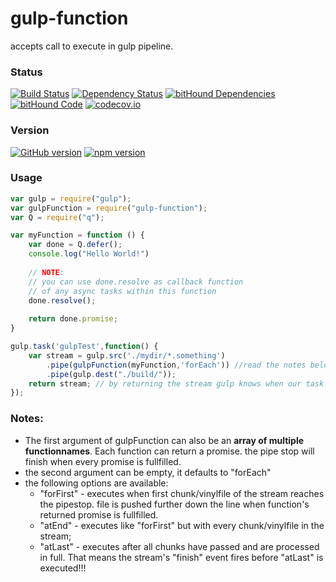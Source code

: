 # gulp-function
accepts call to execute in gulp pipeline.

### Status
[![Build Status](https://travis-ci.org/pushrocks/gulp-function.svg?branch=v0.0.2)](https://travis-ci.org/pushrocks/gulp-function)
[![Dependency Status](https://david-dm.org/pushrocks/gulp-function.svg)](https://david-dm.org/pushrocks/gulp-function)
[![bitHound Dependencies](https://www.bithound.io/github/pushrocks/gulp-function/badges/dependencies.svg)](https://www.bithound.io/github/pushrocks/gulp-function/master/dependencies/npm)
[![bitHound Code](https://www.bithound.io/github/pushrocks/gulp-function/badges/code.svg)](https://www.bithound.io/github/pushrocks/gulp-function)
[![codecov.io](https://codecov.io/github/pushrocks/gulp-function/coverage.svg?branch=master)](https://codecov.io/github/pushrocks/gulp-function?branch=master)

### Version
[![GitHub version](https://badge.fury.io/gh/pushrocks%2Fgulp-function.svg)](https://badge.fury.io/gh/pushrocks%2Fgulp-function)
[![npm version](https://badge.fury.io/js/gulp-function.svg)](https://badge.fury.io/js/gulp-function)

### Usage
```javascript
var gulp = require("gulp");
var gulpFunction = require("gulp-function");
var Q = require("q");

var myFunction = function () {
    var done = Q.defer();
    console.log("Hello World!")
    
    // NOTE:
    // you can use done.resolve as callback function
    // of any async tasks within this function
    done.resolve();
    
    return done.promise;
}

gulp.task('gulpTest',function() {
    var stream = gulp.src('./mydir/*.something')
        .pipe(gulpFunction(myFunction,'forEach')) //read the notes below
        .pipe(gulp.dest("./build/"));
    return stream; // by returning the stream gulp knows when our task has finished.
});
```

### Notes:

* The first argument of gulpFunction can also be an **array of multiple functionnames**.
Each function can return a promise. the pipe stop will finish when every promise is fullfilled.  
* the second argument can be empty, it defaults to "forEach"
* the following options are available:
    * "forFirst" - executes when first chunk/vinylfile of the stream reaches the pipestop.
       file is pushed further down the line when function's returned promise is fullfilled.
    *  "atEnd" - executes like "forFirst" but with every chunk/vinylfile in the stream;
    *  "atLast" - executes after all chunks have passed and are processed in full.
       That means the stream's "finish" event fires before "atLast" is executed!!!